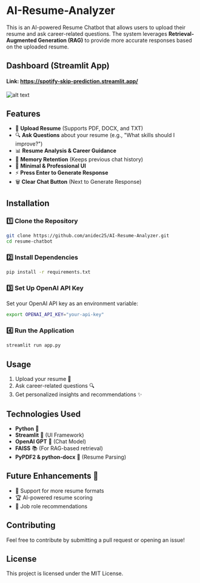 # AI-Resume-Analyzer

This is an AI-powered Resume Chatbot that allows users to upload their resume and ask career-related questions. The system leverages **Retrieval-Augmented Generation (RAG)** to provide more accurate responses based on the uploaded resume.

## Dashboard (Streamlit App)
#### Link: https://spotify-skip-prediction.streamlit.app/
![alt text](<Screenshot 2025-03-10 at 9.04.46 PM.png>)


## Features
- 📄 **Upload Resume** (Supports PDF, DOCX, and TXT)
- 🔍 **Ask Questions** about your resume (e.g., "What skills should I improve?")
- 📊 **Resume Analysis & Career Guidance**
- 🧠 **Memory Retention** (Keeps previous chat history)
- 🎨 **Minimal & Professional UI**
- ⚡ **Press Enter to Generate Response**
- 🗑 **Clear Chat Button** (Next to Generate Response)

## Installation

### 1️⃣ Clone the Repository
```bash
git clone https://github.com/anidec25/AI-Resume-Analyzer.git
cd resume-chatbot
```

### 2️⃣ Install Dependencies
```bash
pip install -r requirements.txt
```

### 3️⃣ Set Up OpenAI API Key
Set your OpenAI API key as an environment variable:
```bash
export OPENAI_API_KEY="your-api-key"
```

### 4️⃣ Run the Application
```bash
streamlit run app.py
```

## Usage
1. Upload your resume 📄
2. Ask career-related questions 🔍
3. Get personalized insights and recommendations ✨

## Technologies Used
- **Python** 🐍
- **Streamlit** 🎨 (UI Framework)
- **OpenAI GPT** 🧠 (Chat Model)
- **FAISS** 📚 (For RAG-based retrieval)
- **PyPDF2 & python-docx** 📄 (Resume Parsing)

## Future Enhancements 🚀
- 📌 Support for more resume formats
- 🏆 AI-powered resume scoring
- 📢 Job role recommendations

## Contributing
Feel free to contribute by submitting a pull request or opening an issue!

## License
This project is licensed under the MIT License.
